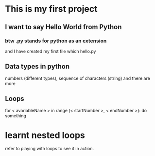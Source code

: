 # This is my first project

## I want to say Hello World from Python

### btw .py stands for python as an extension

and I have created my first file which hello.py


## Data types in python
numbers (different types), sequence of characters (string) and there are more

## Loops
for < avariableName > in range (< startNumber >, < endNumber >):
    do something
# learnt nested loops
refer to playing with loops to see it in action.

